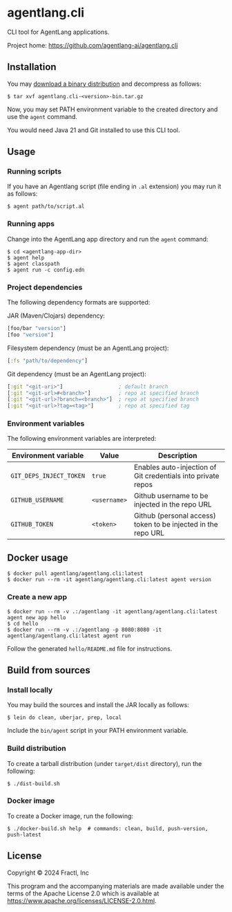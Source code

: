 # agentlang.cli

CLI tool for AgentLang applications.

Project home: https://github.com/agentlang-ai/agentlang.cli


## Installation

You may [download a binary distribution](https://github.com/agentlang-ai/agentlang.cli/releases) and decompress as follows:

```shell
$ tar xvf agentlang.cli-<version>-bin.tar.gz
```

Now, you may set PATH environment variable to the created directory and use the `agent` command.

You would need Java 21 and Git installed to use this CLI tool.


## Usage

### Running scripts

If you have an Agentlang script (file ending in `.al` extension) you may run it as follows:

```shell
$ agent path/to/script.al
```

### Running apps

Change into the AgentLang app directory and run the `agent` command:

```shell
$ cd <agentlang-app-dir>
$ agent help
$ agent classpath
$ agent run -c config.edn
```

### Project dependencies

The following dependency formats are supported:

JAR (Maven/Clojars) dependency:
```clojure
[foo/bar "version"]
[foo "version"]
```

Filesystem dependency (must be an AgentLang project):
```clojure
[:fs "path/to/dependency"]
```

Git dependency (must be an AgentLang project):
```clojure
[:git "<git-uri>"]                  ; default branch
[:git "<git-url>#<branch>"]         ; repo at specified branch
[:git "<git-url>?branch=<branch>"]  ; repo at specified branch
[:git "<git-url>?tag=<tag>"]        ; repo at specified tag
```

### Environment variables

The following environment variables are interpreted:

| Environment variable    | Value        | Description                                                  |
|-------------------------|--------------|--------------------------------------------------------------|
| `GIT_DEPS_INJECT_TOKEN` | `true`       | Enables auto-injection of Git credentials into private repos |
| `GITHUB_USERNAME`       | `<username>` | Github username to be injected in the repo URL               |
| `GITHUB_TOKEN`          | `<token>`    | Github (personal access) token to be injected in the repo URL| 


## Docker usage

```shell
$ docker pull agentlang/agentlang.cli:latest
$ docker run --rm -it agentlang/agentlang.cli:latest agent version
```

### Create a new app

```shell
$ docker run --rm -v .:/agentlang -it agentlang/agentlang.cli:latest agent new app hello
$ cd hello
$ docker run --rm -v .:/agentlang -p 8080:8080 -it agentlang/agentlang.cli:latest agent run
```

Follow the generated `hello/README.md` file for instructions.


## Build from sources

### Install locally

You may build the sources and install the JAR locally as follows:

```shell
$ lein do clean, uberjar, prep, local
```

Include the `bin/agent` script in your PATH environment variable.

### Build distribution

To create a tarball distribution (under `target/dist` directory), run the following:

```shell
$ ./dist-build.sh
```

### Docker image

To create a Docker image, run the following:

```shell
$ ./docker-build.sh help  # commands: clean, build, push-version, push-latest
```


## License

Copyright © 2024 Fractl, Inc

This program and the accompanying materials are made available under the
terms of the Apache License 2.0 which is available at
https://www.apache.org/licenses/LICENSE-2.0.html.
